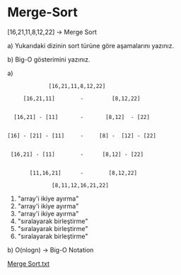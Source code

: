 # Merge-Sort
[16,21,11,8,12,22] -> Merge Sort


a) Yukarıdaki dizinin sort türüne göre aşamalarını yazınız.


b) Big-O gösterimini yazınız.





a)             

                 [16,21,11,8,12,22]
            
         [16,21,11]        -         [8,12,22]   
   
     
      [16,21] - [11]       -       [8,12]  - [22]      

   
    [16] - [21] - [11]     -     [8] -  [12] - [22]      

   
     [16,21] - [11]        -      [8,12] - [22]       

    
           [11,16,21]      -        [8,12,22]    
   
                  [8,11,12,16,21,22]     
            
1) "array'i ikiye ayırma"
2) "array'i ikiye ayırma"
3) "array'i ikiye ayırma"
4) "sıralayarak birleştirme"
5) "sıralayarak birleştirme"
6) "sıralayarak birleştirme"
           

b) O(nlogn) -> Big-O Notation

[Merge Sort.txt](https://github.com/seymagulsen/Merge-Sort/files/9229406/Merge.Sort.txt)
